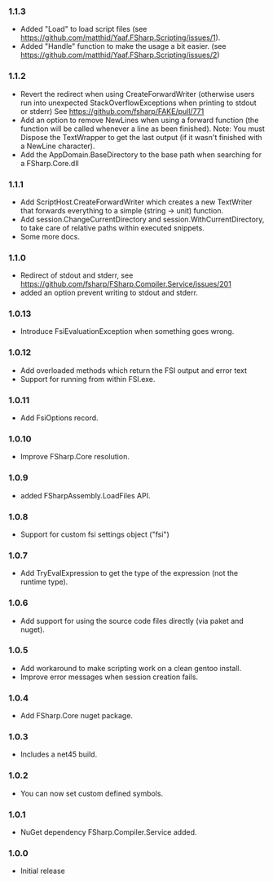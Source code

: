 ﻿### 1.1.3

 * Added "Load" to load script files (see https://github.com/matthid/Yaaf.FSharp.Scripting/issues/1).
 * Added "Handle" function to make the usage a bit easier. (see https://github.com/matthid/Yaaf.FSharp.Scripting/issues/2)

### 1.1.2

 * Revert the redirect when using CreateForwardWriter (otherwise users run into unexpected StackOverflowExceptions when printing to stdout or stderr)
   See https://github.com/fsharp/FAKE/pull/771
 * Add an option to remove NewLines when using a forward function (the function will be called whenever a line as been finished).
   Note: You must Dispose the TextWrapper to get the last output (if it wasn't finished with a NewLine character).
 * Add the AppDomain.BaseDirectory to the base path when searching for a FSharp.Core.dll

### 1.1.1

 * Add ScriptHost.CreateForwardWriter which creates a new TextWriter that forwards everything to a simple (string -> unit) function.
 * Add session.ChangeCurrentDirectory and session.WithCurrentDirectory, to take care of relative paths within executed snippets.
 * Some more docs.

### 1.1.0

 * Redirect of stdout and stderr, see https://github.com/fsharp/FSharp.Compiler.Service/issues/201 
 * added an option prevent writing to stdout and stderr.

### 1.0.13

 * Introduce FsiEvaluationException when something goes wrong.

### 1.0.12

 * Add overloaded methods which return the FSI output and error text
 * Support for running from within FSI.exe.

### 1.0.11

 * Add FsiOptions record.

### 1.0.10

 * Improve FSharp.Core resolution.

### 1.0.9

 * added FSharpAssembly.LoadFiles API.

### 1.0.8

 * Support for custom fsi settings object ("fsi")

### 1.0.7

 * Add TryEvalExpression to get the type of the expression (not the runtime type).

### 1.0.6

 * Add support for using the source code files directly (via paket and nuget).

### 1.0.5

 * Add workaround to make scripting work on a clean gentoo install.
 * Improve error messages when session creation fails.

### 1.0.4

 * Add FSharp.Core nuget package.

### 1.0.3

 * Includes a net45 build.

### 1.0.2

 * You can now set custom defined symbols.

### 1.0.1

 * NuGet dependency FSharp.Compiler.Service added.

### 1.0.0

 * Initial release
